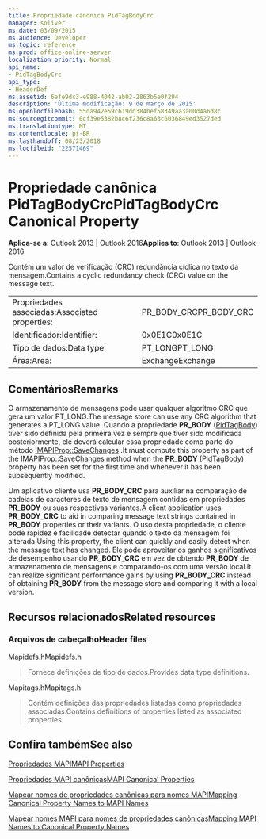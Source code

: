 ```yaml
---
title: Propriedade canônica PidTagBodyCrc
manager: soliver
ms.date: 03/09/2015
ms.audience: Developer
ms.topic: reference
ms.prod: office-online-server
localization_priority: Normal
api_name:
- PidTagBodyCrc
api_type:
- HeaderDef
ms.assetid: 6efe9dc3-e988-4042-ab02-2863b5e0f294
description: 'Última modificação: 9 de março de 2015'
ms.openlocfilehash: 55da942e59c619dd384bef58349aa3a00d4a6d8c
ms.sourcegitcommit: 0cf39e5382b8c6f236c8a63c6036849ed3527ded
ms.translationtype: MT
ms.contentlocale: pt-BR
ms.lasthandoff: 08/23/2018
ms.locfileid: "22571469"
---
```

# <a name="pidtagbodycrc-canonical-property"></a><span data-ttu-id="f7936-103">Propriedade canônica PidTagBodyCrc</span><span class="sxs-lookup"><span data-stu-id="f7936-103">PidTagBodyCrc Canonical Property</span></span>

  
  
<span data-ttu-id="f7936-104">**Aplica-se a**: Outlook 2013 | Outlook 2016</span><span class="sxs-lookup"><span data-stu-id="f7936-104">**Applies to**: Outlook 2013 | Outlook 2016</span></span> 
  
<span data-ttu-id="f7936-105">Contém um valor de verificação (CRC) redundância cíclica no texto da mensagem.</span><span class="sxs-lookup"><span data-stu-id="f7936-105">Contains a cyclic redundancy check (CRC) value on the message text.</span></span>
  
|||
|:-----|:-----|
|<span data-ttu-id="f7936-106">Propriedades associadas:</span><span class="sxs-lookup"><span data-stu-id="f7936-106">Associated properties:</span></span>  <br/> |<span data-ttu-id="f7936-107">PR_BODY_CRC</span><span class="sxs-lookup"><span data-stu-id="f7936-107">PR_BODY_CRC</span></span>  <br/> |
|<span data-ttu-id="f7936-108">Identificador:</span><span class="sxs-lookup"><span data-stu-id="f7936-108">Identifier:</span></span>  <br/> |<span data-ttu-id="f7936-109">0x0E1C</span><span class="sxs-lookup"><span data-stu-id="f7936-109">0x0E1C</span></span>  <br/> |
|<span data-ttu-id="f7936-110">Tipo de dados:</span><span class="sxs-lookup"><span data-stu-id="f7936-110">Data type:</span></span>  <br/> |<span data-ttu-id="f7936-111">PT_LONG</span><span class="sxs-lookup"><span data-stu-id="f7936-111">PT_LONG</span></span>  <br/> |
|<span data-ttu-id="f7936-112">Área:</span><span class="sxs-lookup"><span data-stu-id="f7936-112">Area:</span></span>  <br/> |<span data-ttu-id="f7936-113">Exchange</span><span class="sxs-lookup"><span data-stu-id="f7936-113">Exchange</span></span>  <br/> |
   
## <a name="remarks"></a><span data-ttu-id="f7936-114">Comentários</span><span class="sxs-lookup"><span data-stu-id="f7936-114">Remarks</span></span>

<span data-ttu-id="f7936-115">O armazenamento de mensagens pode usar qualquer algoritmo CRC que gera um valor PT_LONG.</span><span class="sxs-lookup"><span data-stu-id="f7936-115">The message store can use any CRC algorithm that generates a PT_LONG value.</span></span> <span data-ttu-id="f7936-116">Quando a propriedade **PR_BODY** ([PidTagBody](pidtagbody-canonical-property.md)) tiver sido definida pela primeira vez e sempre que tiver sido modificada posteriormente, ele deverá calcular essa propriedade como parte do método [IMAPIProp::SaveChanges](imapiprop-savechanges.md) .</span><span class="sxs-lookup"><span data-stu-id="f7936-116">It must compute this property as part of the [IMAPIProp::SaveChanges](imapiprop-savechanges.md) method when the **PR_BODY** ([PidTagBody](pidtagbody-canonical-property.md)) property has been set for the first time and whenever it has been subsequently modified.</span></span>
  
<span data-ttu-id="f7936-117">Um aplicativo cliente usa **PR_BODY_CRC** para auxiliar na comparação de cadeias de caracteres de texto de mensagem contidas em propriedades **PR_BODY** ou suas respectivas variantes.</span><span class="sxs-lookup"><span data-stu-id="f7936-117">A client application uses **PR_BODY_CRC** to aid in comparing message text strings contained in **PR_BODY** properties or their variants.</span></span> <span data-ttu-id="f7936-118">O uso desta propriedade, o cliente pode rapidez e facilidade detectar quando o texto da mensagem foi alterada.</span><span class="sxs-lookup"><span data-stu-id="f7936-118">Using this property, the client can quickly and easily detect when the message text has changed.</span></span> <span data-ttu-id="f7936-119">Ele pode aproveitar os ganhos significativos de desempenho usando **PR_BODY_CRC** em vez de obtendo **PR_BODY** de armazenamento de mensagens e comparando-os com uma versão local.</span><span class="sxs-lookup"><span data-stu-id="f7936-119">It can realize significant performance gains by using **PR_BODY_CRC** instead of obtaining **PR_BODY** from the message store and comparing it with a local version.</span></span> 
  
## <a name="related-resources"></a><span data-ttu-id="f7936-120">Recursos relacionados</span><span class="sxs-lookup"><span data-stu-id="f7936-120">Related resources</span></span>

### <a name="header-files"></a><span data-ttu-id="f7936-121">Arquivos de cabeçalho</span><span class="sxs-lookup"><span data-stu-id="f7936-121">Header files</span></span>

<span data-ttu-id="f7936-122">Mapidefs.h</span><span class="sxs-lookup"><span data-stu-id="f7936-122">Mapidefs.h</span></span>
  
> <span data-ttu-id="f7936-123">Fornece definições de tipo de dados.</span><span class="sxs-lookup"><span data-stu-id="f7936-123">Provides data type definitions.</span></span>
    
<span data-ttu-id="f7936-124">Mapitags.h</span><span class="sxs-lookup"><span data-stu-id="f7936-124">Mapitags.h</span></span>
  
> <span data-ttu-id="f7936-125">Contém definições das propriedades listadas como propriedades associadas.</span><span class="sxs-lookup"><span data-stu-id="f7936-125">Contains definitions of properties listed as associated properties.</span></span>
    
## <a name="see-also"></a><span data-ttu-id="f7936-126">Confira também</span><span class="sxs-lookup"><span data-stu-id="f7936-126">See also</span></span>



[<span data-ttu-id="f7936-127">Propriedades MAPI</span><span class="sxs-lookup"><span data-stu-id="f7936-127">MAPI Properties</span></span>](mapi-properties.md)
  
[<span data-ttu-id="f7936-128">Propriedades MAPI canônicas</span><span class="sxs-lookup"><span data-stu-id="f7936-128">MAPI Canonical Properties</span></span>](mapi-canonical-properties.md)
  
[<span data-ttu-id="f7936-129">Mapear nomes de propriedades canônicas para nomes MAPI</span><span class="sxs-lookup"><span data-stu-id="f7936-129">Mapping Canonical Property Names to MAPI Names</span></span>](mapping-canonical-property-names-to-mapi-names.md)
  
[<span data-ttu-id="f7936-130">Mapear nomes MAPI para nomes de propriedades canônicas</span><span class="sxs-lookup"><span data-stu-id="f7936-130">Mapping MAPI Names to Canonical Property Names</span></span>](mapping-mapi-names-to-canonical-property-names.md)

